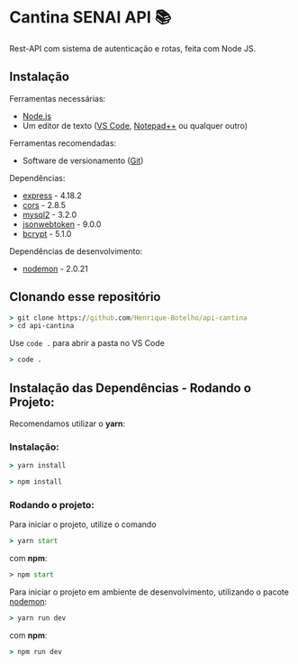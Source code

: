 # **Cantina SENAI API 📚** 

Rest-API com sistema de autenticação e rotas, feita com Node JS.

## Instalação

Ferramentas necessárias:
* [Node.js](https://nodejs.org/en/)
* Um editor de texto ([VS Code](https://code.visualstudio.com/download), [Notepad++](https://notepad-plus-plus.org/downloads/) ou qualquer outro)

Ferramentas recomendadas:
* Software de versionamento ([Git](https://git-scm.com/downloads))

Dependências:
* [express](https://expressjs.com/) - 4.18.2
* [cors](https://www.npmjs.com/package/cors) - 2.8.5
* [mysql2](https://www.npmjs.com/package/mysql2) - 3.2.0
* [jsonwebtoken](https://www.npmjs.com/package/jsonwebtoken) - 9.0.0
* [bcrypt](https://www.npmjs.com/package/bcrypt) - 5.1.0

Dependências de desenvolvimento:
* [nodemon](https://www.npmjs.com/package/nodemon) - 2.0.21

## Clonando esse repositório
```cmd
> git clone https://github.com/Henrique-Botelho/api-cantina
> cd api-cantina
```
Use `code .` para abrir a pasta no VS Code
```cmd
> code .
```

## Instalação das Dependências - Rodando o Projeto:
Recomendamos utilizar o **yarn**:

### Instalação:
```cmd
> yarn install
```

```cmd
> npm install
```

### Rodando o projeto:
Para iniciar o projeto, utilize o comando 
~~~cmd
> yarn start
~~~~ 
com **npm**:
~~~cmd
> npm start
~~~~ 
Para iniciar o projeto em ambiente de desenvolvimento, utilizando o pacote [nodemon](https://www.npmjs.com/package/nodemon):
```cmd
> yarn run dev
```
com **npm**:
```cmd
> npm run dev
```
